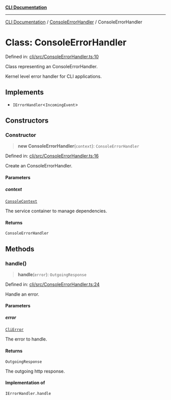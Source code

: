 [**CLI Documentation**](../../README.md)

***

[CLI Documentation](../../README.md) / [ConsoleErrorHandler](../README.md) / ConsoleErrorHandler

# Class: ConsoleErrorHandler

Defined in: [cli/src/ConsoleErrorHandler.ts:10](https://github.com/stonemjs/cli/blob/f139573d7f6e29779d41fb031ed261bfcad59d09/src/ConsoleErrorHandler.ts#L10)

Class representing an ConsoleErrorHandler.

Kernel level error handler for CLI applications.

## Implements

- `IErrorHandler`\<`IncomingEvent`\>

## Constructors

### Constructor

> **new ConsoleErrorHandler**(`context`): `ConsoleErrorHandler`

Defined in: [cli/src/ConsoleErrorHandler.ts:16](https://github.com/stonemjs/cli/blob/f139573d7f6e29779d41fb031ed261bfcad59d09/src/ConsoleErrorHandler.ts#L16)

Create an ConsoleErrorHandler.

#### Parameters

##### context

[`ConsoleContext`](../../declarations/interfaces/ConsoleContext.md)

The service container to manage dependencies.

#### Returns

`ConsoleErrorHandler`

## Methods

### handle()

> **handle**(`error`): `OutgoingResponse`

Defined in: [cli/src/ConsoleErrorHandler.ts:24](https://github.com/stonemjs/cli/blob/f139573d7f6e29779d41fb031ed261bfcad59d09/src/ConsoleErrorHandler.ts#L24)

Handle an error.

#### Parameters

##### error

[`CliError`](../../errors/CliError/classes/CliError.md)

The error to handle.

#### Returns

`OutgoingResponse`

The outgoing http response.

#### Implementation of

`IErrorHandler.handle`
